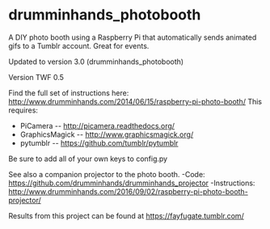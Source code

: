 drumminhands_photobooth
=======================

A DIY photo booth using a Raspberry Pi that automatically sends animated gifs to a Tumblr account. Great for events.

Updated to version 3.0 (drumminhands_photobooth)

Version TWF 0.5

Find the full set of instructions here: http://www.drumminhands.com/2014/06/15/raspberry-pi-photo-booth/
This requires:
  - PiCamera -- http://picamera.readthedocs.org/
  - GraphicsMagick -- http://www.graphicsmagick.org/
  - pytumblr -- https://github.com/tumblr/pytumblr

Be sure to add all of your own keys to config.py

See also a companion projector to the photo booth.
-Code: https://github.com/drumminhands/drumminhands_projector
-Instructions: http://www.drumminhands.com/2016/09/02/raspberry-pi-photo-booth-projector/

Results from this project can be found at https://fayfugate.tumblr.com/
